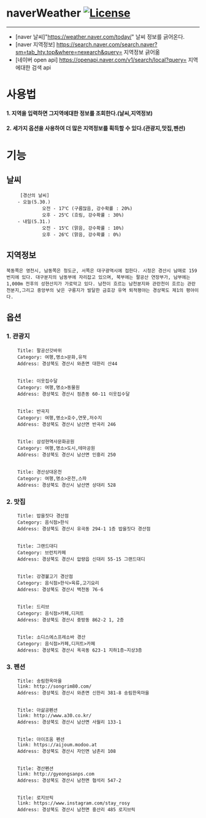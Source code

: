 # naverWeather [![License](https://img.shields.io/badge/License-Apache%202.0-blue.svg)](https://opensource.org/licenses/Apache-2.0)
---

* [naver 날씨]"https://weather.naver.com/today/" 날씨 정보를 긁어온다.
* [naver 지역정보] https://search.naver.com/search.naver?sm=tab_hty.top&where=nexearch&query= 지역정보 긁어옮
* [네이버 open api] https://openapi.naver.com/v1/search/local?query= 지역에대한 검색 api
  
# 사용법
  #### 1. 지역을 입력하면 그지역에대한 정보를 조회한다.(날씨,지역정보)
  #### 2. 세가지 옵션을 사용하여 더 많은 지역정보를 획득할 수 있다.(관광지,맛집,펜션)

# 기능
## 날씨  

         [경산의 날씨]
        - 오늘(5.30.)
                 오전 - 17℃ (구름많음, 강수확률 : 20%)
                 오후 - 25℃ (흐림, 강수확률 : 30%)
        - 내일(5.31.)
                 오전 - 15℃ (맑음, 강수확률 : 10%)
                 오후 - 26℃ (맑음, 강수확률 : 0%)
         
 ## 지역정보         
 
    북동쪽은 영천시, 남동쪽은 청도군, 서쪽은 대구광역시에 접한다. 시청은 경산시 남매로 159번지에 있다. 대구분지의 남동부에 자리잡고 있으며, 북부에는 팔공산 연장부가, 남부에는 1,000m 전후의 성현산지가 가로막고 있다. 남천이 흐르는 남천분지와 관란천이 흐르는 관란천분지,그리고 중앙부의 낮은 구릉지가 발달한 금호강 유역 퇴적평야는 경상북도 제1의 평야이다.     

 ## 옵션
 
 ### 1. 관광지 

        Title: 팔공산갓바위
        Category: 여행,명소>문화,유적
        Address: 경상북도 경산시 와촌면 대한리 산44


        Title: 이웃집수달
        Category: 여행,명소>동물원
        Address: 경상북도 경산시 점촌동 60-11 이웃집수달


        Title: 반곡지
        Category: 여행,명소>호수,연못,저수지
        Address: 경상북도 경산시 남산면 반곡리 246


        Title: 삼성현역사문화공원
        Category: 여행,명소>도시,테마공원
        Address: 경상북도 경산시 남산면 인흥리 250


        Title: 경산상대온천
        Category: 여행,명소>온천,스파
        Address: 경상북도 경산시 남산면 상대리 528

 ### 2. 맛집 
 
        Title: 밥을짓다 경산점
        Category: 음식점>한식
        Address: 경상북도 경산시 유곡동 294-1 1층 밥을짓다 경산점


        Title: 그랜드대디
        Category: 브런치카페
        Address: 경상북도 경산시 압량읍 신대리 55-15 그랜드대디


        Title: 강경불고기 경산점
        Category: 음식점>한식>육류,고기요리
        Address: 경상북도 경산시 백천동 76-6


        Title: 드리브
        Category: 음식점>카페,디저트
        Address: 경상북도 경산시 중방동 862-2 1, 2층


        Title: 소디스에스프레소바 경산
        Category: 음식점>카페,디저트>카페
        Address: 경상북도 경산시 옥곡동 623-1 지하1층~지상3층

 ### 3. 펜션

        Title: 송림한옥마을
        link: http://songrim80.com/
        Address: 경상북도 경산시 와촌면 신한리 381-8 송림한옥마을


        Title: 아삶공펜션
        link: http://www.a30.co.kr/
        Address: 경상북도 경산시 남산면 사월리 133-1


        Title: 아이조움 펜션
        link: https://aijoum.modoo.at
        Address: 경상북도 경산시 자인면 남촌리 108


        Title: 경산펜션
        link: http://gyeongsanps.com
        Address: 경상북도 경산시 남천면 협석리 547-2


        Title: 로지브릭
        link: https://www.instagram.com/stay_rosy
        Address: 경상북도 경산시 남천면 흥산리 485 로지브릭

